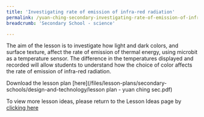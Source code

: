 ```yaml
---
title: 'Investigating rate of emission of infra-red radiation'
permalink: /yuan-ching-secondary-investigating-rate-of-emission-of-infra-red-radiation/
breadcrumb: 'Secondary School - science'

---
```



The aim of the lesson is to investigate how light and dark colors, and surface texture, affect the rate of emission of thermal energy, using microbit as a temperature sensor.  The difference in the temperatures displayed and recorded will allow students to understand how the choice of color affects the rate of emission of infra-red radiation. 

Download the lesson plan [here](/files/lesson-plans/secondary-schools/design-and-technology/lesson plan - yuan ching sec.pdf)

To view more lesson ideas, please return to the Lesson Ideas page by [clicking here](/in-schools/digital-maker/lesson-ideas-secondary/)
